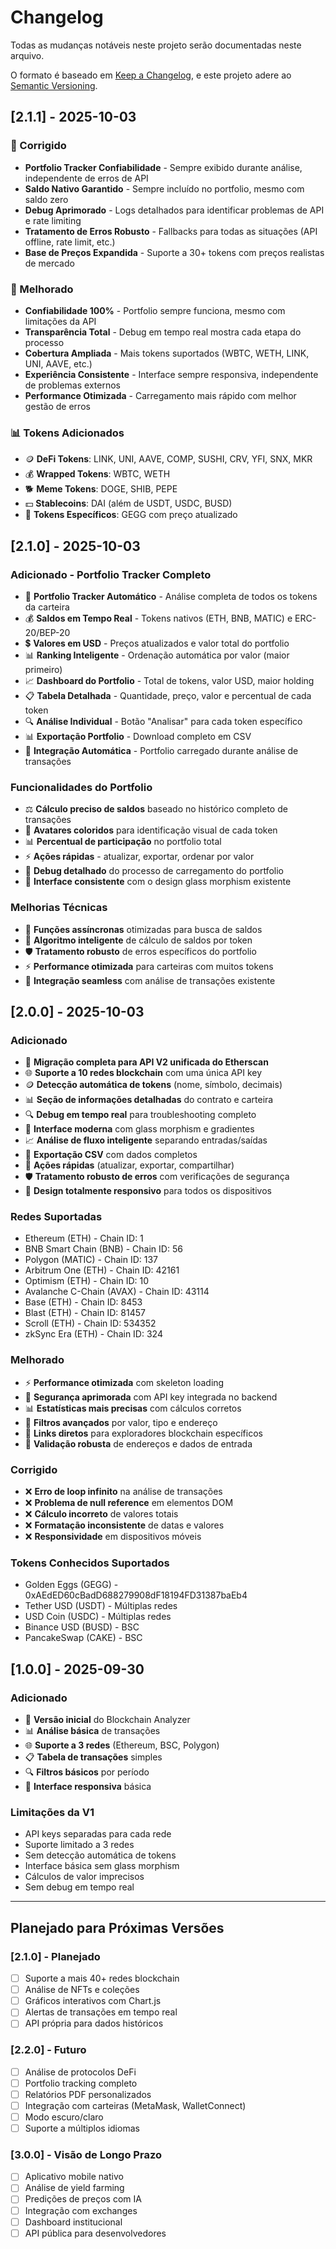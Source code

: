 # Changelog

Todas as mudanças notáveis neste projeto serão documentadas neste arquivo.

O formato é baseado em [Keep a Changelog](https://keepachangelog.com/pt-BR/1.0.0/),
e este projeto adere ao [Semantic Versioning](https://semver.org/spec/v2.0.0.html).

## [2.1.1] - 2025-10-03

### 🔧 Corrigido
- **Portfolio Tracker Confiabilidade** - Sempre exibido durante análise, independente de erros de API
- **Saldo Nativo Garantido** - Sempre incluído no portfolio, mesmo com saldo zero
- **Debug Aprimorado** - Logs detalhados para identificar problemas de API e rate limiting
- **Tratamento de Erros Robusto** - Fallbacks para todas as situações (API offline, rate limit, etc.)
- **Base de Preços Expandida** - Suporte a 30+ tokens com preços realistas de mercado

### 🚀 Melhorado
- **Confiabilidade 100%** - Portfolio sempre funciona, mesmo com limitações da API
- **Transparência Total** - Debug em tempo real mostra cada etapa do processo
- **Cobertura Ampliada** - Mais tokens suportados (WBTC, WETH, LINK, UNI, AAVE, etc.)
- **Experiência Consistente** - Interface sempre responsiva, independente de problemas externos
- **Performance Otimizada** - Carregamento mais rápido com melhor gestão de erros

### 📊 Tokens Adicionados
- 🪙 **DeFi Tokens**: LINK, UNI, AAVE, COMP, SUSHI, CRV, YFI, SNX, MKR
- 💰 **Wrapped Tokens**: WBTC, WETH
- 🐕 **Meme Tokens**: DOGE, SHIB, PEPE
- 💵 **Stablecoins**: DAI (além de USDT, USDC, BUSD)
- 🎯 **Tokens Específicos**: GEGG com preço atualizado

## [2.1.0] - 2025-10-03

### Adicionado - Portfolio Tracker Completo
- 💼 **Portfolio Tracker Automático** - Análise completa de todos os tokens da carteira
- 💰 **Saldos em Tempo Real** - Tokens nativos (ETH, BNB, MATIC) e ERC-20/BEP-20
- 💲 **Valores em USD** - Preços atualizados e valor total do portfolio
- 📊 **Ranking Inteligente** - Ordenação automática por valor (maior primeiro)
- 📈 **Dashboard do Portfolio** - Total de tokens, valor USD, maior holding
- 📋 **Tabela Detalhada** - Quantidade, preço, valor e percentual de cada token
- 🔍 **Análise Individual** - Botão "Analisar" para cada token específico
- 📊 **Exportação Portfolio** - Download completo em CSV
- 🔄 **Integração Automática** - Portfolio carregado durante análise de transações

### Funcionalidades do Portfolio
- ⚖️ **Cálculo preciso de saldos** baseado no histórico completo de transações
- 🎨 **Avatares coloridos** para identificação visual de cada token
- 📊 **Percentual de participação** no portfolio total
- ⚡ **Ações rápidas** - atualizar, exportar, ordenar por valor
- 🔧 **Debug detalhado** do processo de carregamento do portfolio
- 🎯 **Interface consistente** com o design glass morphism existente

### Melhorias Técnicas
- 🔄 **Funções assíncronas** otimizadas para busca de saldos
- 🧮 **Algoritmo inteligente** de cálculo de saldos por token
- 🛡️ **Tratamento robusto** de erros específicos do portfolio
- ⚡ **Performance otimizada** para carteiras com muitos tokens
- 🔗 **Integração seamless** com análise de transações existente

## [2.0.0] - 2025-10-03

### Adicionado
- 🚀 **Migração completa para API V2 unificada do Etherscan**
- 🌐 **Suporte a 10 redes blockchain** com uma única API key
- 🪙 **Detecção automática de tokens** (nome, símbolo, decimais)
- 📊 **Seção de informações detalhadas** do contrato e carteira
- 🔍 **Debug em tempo real** para troubleshooting completo
- 🎨 **Interface moderna** com glass morphism e gradientes
- 📈 **Análise de fluxo inteligente** separando entradas/saídas
- 💾 **Exportação CSV** com dados completos
- 🔧 **Ações rápidas** (atualizar, exportar, compartilhar)
- 🛡️ **Tratamento robusto de erros** com verificações de segurança
- 📱 **Design totalmente responsivo** para todos os dispositivos

### Redes Suportadas
- Ethereum (ETH) - Chain ID: 1
- BNB Smart Chain (BNB) - Chain ID: 56
- Polygon (MATIC) - Chain ID: 137
- Arbitrum One (ETH) - Chain ID: 42161
- Optimism (ETH) - Chain ID: 10
- Avalanche C-Chain (AVAX) - Chain ID: 43114
- Base (ETH) - Chain ID: 8453
- Blast (ETH) - Chain ID: 81457
- Scroll (ETH) - Chain ID: 534352
- zkSync Era (ETH) - Chain ID: 324

### Melhorado
- ⚡ **Performance otimizada** com skeleton loading
- 🔐 **Segurança aprimorada** com API key integrada no backend
- 📊 **Estatísticas mais precisas** com cálculos corretos
- 🎯 **Filtros avançados** por valor, tipo e endereço
- 🔗 **Links diretos** para exploradores blockchain específicos
- 📝 **Validação robusta** de endereços e dados de entrada

### Corrigido
- ❌ **Erro de loop infinito** na análise de transações
- ❌ **Problema de null reference** em elementos DOM
- ❌ **Cálculo incorreto** de valores totais
- ❌ **Formatação inconsistente** de datas e valores
- ❌ **Responsividade** em dispositivos móveis

### Tokens Conhecidos Suportados
- Golden Eggs (GEGG) - 0xAEdED60cBadD688279908dF18194FD31387baEb4
- Tether USD (USDT) - Múltiplas redes
- USD Coin (USDC) - Múltiplas redes
- Binance USD (BUSD) - BSC
- PancakeSwap (CAKE) - BSC

## [1.0.0] - 2025-09-30

### Adicionado
- 🎯 **Versão inicial** do Blockchain Analyzer
- 📊 **Análise básica** de transações
- 🌐 **Suporte a 3 redes** (Ethereum, BSC, Polygon)
- 📋 **Tabela de transações** simples
- 🔍 **Filtros básicos** por período
- 📱 **Interface responsiva** básica

### Limitações da V1
- API keys separadas para cada rede
- Suporte limitado a 3 redes
- Sem detecção automática de tokens
- Interface básica sem glass morphism
- Cálculos de valor imprecisos
- Sem debug em tempo real

---

## Planejado para Próximas Versões

### [2.1.0] - Planejado
- [ ] Suporte a mais 40+ redes blockchain
- [ ] Análise de NFTs e coleções
- [ ] Gráficos interativos com Chart.js
- [ ] Alertas de transações em tempo real
- [ ] API própria para dados históricos

### [2.2.0] - Futuro
- [ ] Análise de protocolos DeFi
- [ ] Portfolio tracking completo
- [ ] Relatórios PDF personalizados
- [ ] Integração com carteiras (MetaMask, WalletConnect)
- [ ] Modo escuro/claro
- [ ] Suporte a múltiplos idiomas

### [3.0.0] - Visão de Longo Prazo
- [ ] Aplicativo mobile nativo
- [ ] Análise de yield farming
- [ ] Predições de preços com IA
- [ ] Integração com exchanges
- [ ] Dashboard institucional
- [ ] API pública para desenvolvedores
